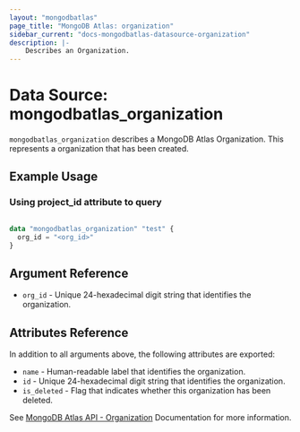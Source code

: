 ```yaml
---
layout: "mongodbatlas"
page_title: "MongoDB Atlas: organization"
sidebar_current: "docs-mongodbatlas-datasource-organization"
description: |-
    Describes an Organization.
---
```


# Data Source: mongodbatlas_organization

`mongodbatlas_organization` describes a MongoDB Atlas Organization. This represents a organization that has been created.

## Example Usage

### Using project_id attribute to query
```terraform

data "mongodbatlas_organization" "test" {
  org_id = "<org_id>"
}
```

## Argument Reference

* `org_id` - Unique 24-hexadecimal digit string that identifies the organization.

## Attributes Reference

In addition to all arguments above, the following attributes are exported:

* `name` - Human-readable label that identifies the organization.
* `id` - Unique 24-hexadecimal digit string that identifies the organization.
* `is_deleted` - Flag that indicates whether this organization has been deleted.

  
See [MongoDB Atlas API - Organization](https://www.mongodb.com/docs/atlas/reference/api-resources-spec/#tag/Organizations/operation/getOrganization) Documentation for more information.
